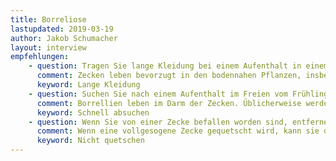```yaml
---
title: Borreliose
lastupdated: 2019-03-19
author: Jakob Schumacher
layout: interview
empfehlungen:
    - question: Tragen Sie lange Kleidung bei einem Aufenthalt in einem Gelände mit bodennahen Pflanzen! Bodennahe Pflanzen heißt hohes Gras, Kraut, Farne, Strauchwerk.
      comment: Zecken leben bevorzugt in den bodennahen Pflanzen, insbesondere Gräser und Büsche bis max. 1,5m (nicht auf Bäumen). Dort warten sie auf eine CO2-Quelle und wenn dann etwas direkt in der Nähe vorbeigeht klammern sie sich daran fest.
      keyword: Lange Kleidung
    - question: Suchen Sie nach einem Aufenthalt im Freien vom Frühling bis Herbst sich selber nach Zecken ab!
      comment: Borrellien leben im Darm der Zecken. Üblicherweise werden die Bakterien erst nach ein paar Stunden von den Zecken in die Menschen abgegeben. Je schneller eine Zecke entfernt wird, desto geringer die Gefahr der Übertragung.
      keyword: Schnell absuchen
    - question: Wenn Sie von einer Zecke befallen worden sind, entfernen Sie die Zecke ohne sie zu quetschen, am besten mit einer speziellen Pinzette.
      comment: Wenn eine vollgesogene Zecke gequetscht wird, kann sie den Erreger abgeben.
      keyword: Nicht quetschen
---
```

